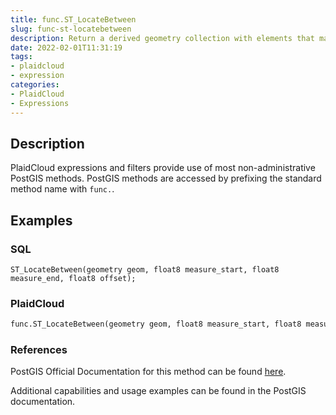 ```yaml
---
title: func.ST_LocateBetween
slug: func-st-locatebetween
description: Return a derived geometry collection with elements that match the specified range of measures inclusively
date: 2022-02-01T11:31:19
tags:
- plaidcloud
- expression
categories:
- PlaidCloud
- Expressions
---
```



## Description


PlaidCloud expressions and filters provide use of most non-administrative PostGIS methods. PostGIS methods are accessed by prefixing the standard method name with `func.`.



## Examples


### SQL



```
ST_LocateBetween(geometry geom, float8 measure_start, float8 measure_end, float8 offset);
```


### PlaidCloud



```python
func.ST_LocateBetween(geometry geom, float8 measure_start, float8 measure_end, float8 offset)
```


### References


PostGIS Official Documentation for this method can be found [here](https://postgis.net/docs/manual-3.1/ST_LocateBetween.html).



Additional capabilities and usage examples can be found in the PostGIS documentation.

